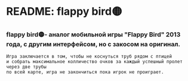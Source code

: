 # README: flappy bird🟡
### flappy bird🟡- аналог мобильной игры "Flappy Bird" 2013 года, с другим интерфейсом, но с закосом на оригинал.
    Игра заключается в том, чтобы не коснуться труб рядом с птицей 
    и собрать максимальное колличество очков за каждый успешный пролет через две трубы
    по всей карте, игра не закончиться пока игрок не проиграет.
